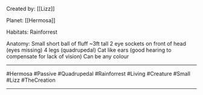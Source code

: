 Created by:
	[[Lizz]]

Planet:
	[[Hermosa]]

Habitats:
	Rainforrest


Anatomy:
	Small short ball of fluff
	~3ft tall
	2 eye sockets on front of head (eyes missing)
	4 legs (quadrupedal)
	Cat like ears (good hearing to compensate for lack of vision)
	Can be any colour


---
#Hermosa #Passive #Quadrupedal #Rainforrest #Living #Creature #Small #Lizz #TheCreation 

---